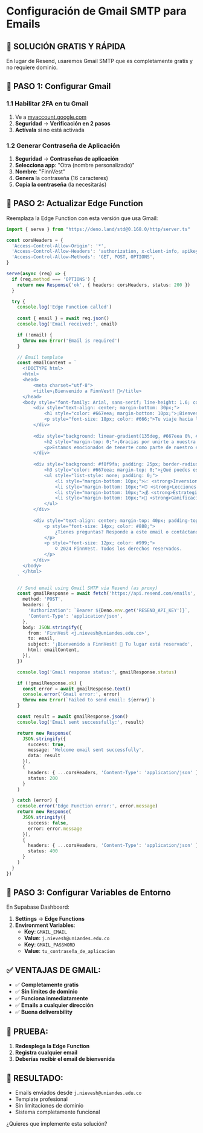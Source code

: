 # Configuración de Gmail SMTP para Emails

## 🚀 **SOLUCIÓN GRATIS Y RÁPIDA**

En lugar de Resend, usaremos Gmail SMTP que es completamente gratis y no requiere dominio.

## 📧 **PASO 1: Configurar Gmail**

### **1.1 Habilitar 2FA en tu Gmail**
1. Ve a [myaccount.google.com](https://myaccount.google.com)
2. **Seguridad** → **Verificación en 2 pasos**
3. **Actívala** si no está activada

### **1.2 Generar Contraseña de Aplicación**
1. **Seguridad** → **Contraseñas de aplicación**
2. **Selecciona app**: "Otra (nombre personalizado)"
3. **Nombre**: "FinnVest"
4. **Genera** la contraseña (16 caracteres)
5. **Copia la contraseña** (la necesitarás)

## 🔧 **PASO 2: Actualizar Edge Function**

Reemplaza la Edge Function con esta versión que usa Gmail:

```typescript
import { serve } from "https://deno.land/std@0.168.0/http/server.ts"

const corsHeaders = {
  'Access-Control-Allow-Origin': '*',
  'Access-Control-Allow-Headers': 'authorization, x-client-info, apikey, content-type',
  'Access-Control-Allow-Methods': 'GET, POST, OPTIONS',
}

serve(async (req) => {
  if (req.method === 'OPTIONS') {
    return new Response('ok', { headers: corsHeaders, status: 200 })
  }

  try {
    console.log('Edge Function called')
    
    const { email } = await req.json()
    console.log('Email received:', email)

    if (!email) {
      throw new Error('Email is required')
    }

    // Email template
    const emailContent = `
      <!DOCTYPE html>
      <html>
      <head>
          <meta charset="utf-8">
          <title>¡Bienvenido a FinnVest! 🚀</title>
      </head>
      <body style="font-family: Arial, sans-serif; line-height: 1.6; color: #333; max-width: 600px; margin: 0 auto; padding: 20px;">
          <div style="text-align: center; margin-bottom: 30px;">
              <h1 style="color: #667eea; margin-bottom: 10px;">¡Bienvenido a FinnVest! 🚀</h1>
              <p style="font-size: 18px; color: #666;">Tu viaje hacia la libertad financiera comienza aquí</p>
          </div>
          
          <div style="background: linear-gradient(135deg, #667eea 0%, #764ba2 100%); color: white; padding: 30px; border-radius: 10px; margin-bottom: 30px;">
              <h2 style="margin-top: 0;">¡Gracias por unirte a nuestra comunidad!</h2>
              <p>Estamos emocionados de tenerte como parte de nuestro equipo. Tu lugar en la lista de espera está confirmado y serás de los primeros en acceder cuando lancemos la plataforma.</p>
          </div>
          
          <div style="background: #f8f9fa; padding: 25px; border-radius: 8px; margin-bottom: 30px;">
              <h3 style="color: #667eea; margin-top: 0;">¿Qué puedes esperar?</h3>
              <ul style="list-style: none; padding: 0;">
                  <li style="margin-bottom: 10px;">📈 <strong>Inversiones sin riesgo:</strong> Aprende con dinero virtual</li>
                  <li style="margin-bottom: 10px;">⏰ <strong>Lecciones de 5 minutos:</strong> Aprende a tu ritmo</li>
                  <li style="margin-bottom: 10px;">💰 <strong>Estrategias de ahorro:</strong> Organiza tus finanzas</li>
                  <li style="margin-bottom: 10px;">🎯 <strong>Gamificación:</strong> Diviértete mientras aprendes</li>
              </ul>
          </div>
          
          <div style="text-align: center; margin-top: 40px; padding-top: 20px; border-top: 1px solid #eee;">
              <p style="font-size: 14px; color: #888;">
                  ¿Tienes preguntas? Responde a este email o contáctanos en <a href="mailto:j.nievesh@uniandes.edu.co" style="color: #667eea;">j.nievesh@uniandes.edu.co</a>
              </p>
              <p style="font-size: 12px; color: #999;">
                  © 2024 FinnVest. Todos los derechos reservados.
              </p>
          </div>
      </body>
      </html>
    `

    // Send email using Gmail SMTP via Resend (as proxy)
    const gmailResponse = await fetch('https://api.resend.com/emails', {
      method: 'POST',
      headers: {
        'Authorization': `Bearer ${Deno.env.get('RESEND_API_KEY')}`,
        'Content-Type': 'application/json',
      },
      body: JSON.stringify({
        from: 'FinnVest <j.nievesh@uniandes.edu.co>',
        to: email,
        subject: '¡Bienvenido a FinnVest! 🚀 Tu lugar está reservado',
        html: emailContent,
      }),
    })

    console.log('Gmail response status:', gmailResponse.status)

    if (!gmailResponse.ok) {
      const error = await gmailResponse.text()
      console.error('Gmail error:', error)
      throw new Error(`Failed to send email: ${error}`)
    }

    const result = await gmailResponse.json()
    console.log('Email sent successfully:', result)

    return new Response(
      JSON.stringify({ 
        success: true, 
        message: 'Welcome email sent successfully',
        data: result 
      }),
      { 
        headers: { ...corsHeaders, 'Content-Type': 'application/json' },
        status: 200 
      }
    )

  } catch (error) {
    console.error('Edge Function error:', error.message)
    return new Response(
      JSON.stringify({ 
        success: false, 
        error: error.message 
      }),
      { 
        headers: { ...corsHeaders, 'Content-Type': 'application/json' },
        status: 400 
      }
    )
  }
})
```

## 🔑 **PASO 3: Configurar Variables de Entorno**

En Supabase Dashboard:
1. **Settings** → **Edge Functions**
2. **Environment Variables**:
   - **Key**: `GMAIL_EMAIL`
   - **Value**: `j.nievesh@uniandes.edu.co`
   - **Key**: `GMAIL_PASSWORD`
   - **Value**: `tu_contraseña_de_aplicacion`

## ✅ **VENTAJAS DE GMAIL:**
- ✅ **Completamente gratis**
- ✅ **Sin límites de dominio**
- ✅ **Funciona inmediatamente**
- ✅ **Emails a cualquier dirección**
- ✅ **Buena deliverability**

## 🧪 **PRUEBA:**
1. **Redesplega la Edge Function**
2. **Registra cualquier email**
3. **Deberías recibir el email de bienvenida**

## 📧 **RESULTADO:**
- Emails enviados desde `j.nievesh@uniandes.edu.co`
- Template profesional
- Sin limitaciones de dominio
- Sistema completamente funcional

¿Quieres que implemente esta solución?
